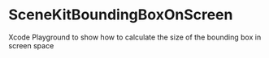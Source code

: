 # SceneKitBoundingBoxOnScreen
Xcode Playground to show how to calculate the size of the bounding box in screen space
